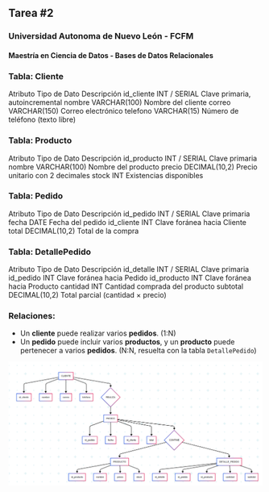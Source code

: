 ## Tarea #2
### Universidad Autonoma de Nuevo León - FCFM
#### Maestría en Ciencia de Datos - Bases de Datos Relacionales


### Tabla: Cliente
Atributo	Tipo de Dato	Descripción
id_cliente	INT / SERIAL	Clave primaria, autoincremental
nombre	    VARCHAR(100)	Nombre del cliente
correo	    VARCHAR(150)	Correo electrónico
telefono	VARCHAR(15)	    Número de teléfono (texto libre)

### Tabla: Producto
Atributo	Tipo de Dato	Descripción
id_producto	INT / SERIAL	Clave primaria
nombre	    VARCHAR(100)	Nombre del producto
precio	    DECIMAL(10,2)	Precio unitario con 2 decimales
stock	    INT	            Existencias disponibles

### Tabla: Pedido
Atributo	Tipo de Dato	Descripción
id_pedido	INT / SERIAL	Clave primaria
fecha	    DATE	        Fecha del pedido
id_cliente	INT	            Clave foránea hacia Cliente
total	    DECIMAL(10,2)	Total de la compra

### Tabla: DetallePedido
Atributo	Tipo de Dato	Descripción
id_detalle	INT / SERIAL	Clave primaria
id_pedido	INT	            Clave foránea hacia Pedido
id_producto	INT	            Clave foránea hacia Producto
cantidad	INT	            Cantidad comprada del producto
subtotal	DECIMAL(10,2)	Total parcial (cantidad × precio)

### Relaciones:
- Un **cliente** puede realizar varios **pedidos**. (1:N)
- Un **pedido** puede incluir varios **productos**, y un **producto** puede pertenecer a varios **pedidos**. (N:N, resuelta con la tabla `DetallePedido`)


![Modelo ER](diagrama.png)
